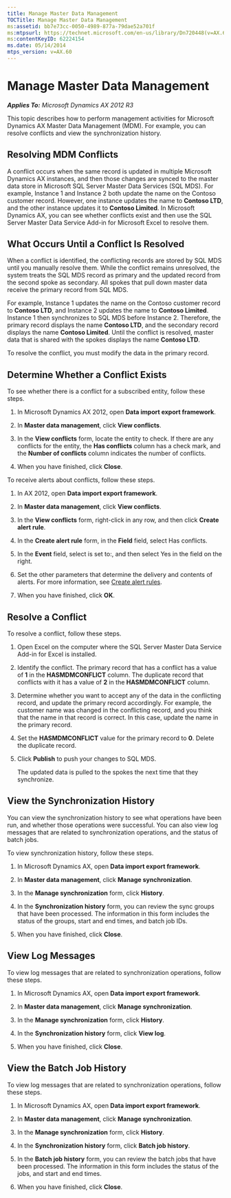 ```yaml
---
title: Manage Master Data Management
TOCTitle: Manage Master Data Management
ms:assetid: bb7e73cc-0050-4989-877a-79dae52a701f
ms:mtpsurl: https://technet.microsoft.com/en-us/library/Dn720448(v=AX.60)
ms:contentKeyID: 62224154
ms.date: 05/14/2014
mtps_version: v=AX.60
---
```


# Manage Master Data Management 


_**Applies To:** Microsoft Dynamics AX 2012 R3_

This topic describes how to perform management activities for Microsoft Dynamics AX Master Data Management (MDM). For example, you can resolve conflicts and view the synchronization history.

## Resolving MDM Conflicts

A conflict occurs when the same record is updated in multiple Microsoft Dynamics AX instances, and then those changes are synced to the master data store in Microsoft SQL Server Master Data Services (SQL MDS). For example, Instance 1 and Instance 2 both update the name on the Contoso customer record. However, one instance updates the name to **Contoso LTD**, and the other instance updates it to **Contoso Limited**. In Microsoft Dynamics AX, you can see whether conflicts exist and then use the SQL Server Master Data Service Add-in for Microsoft Excel to resolve them.

## What Occurs Until a Conflict Is Resolved

When a conflict is identified, the conflicting records are stored by SQL MDS until you manually resolve them. While the conflict remains unresolved, the system treats the SQL MDS record as primary and the updated record from the second spoke as secondary. All spokes that pull down master data receive the primary record from SQL MDS.

For example, Instance 1 updates the name on the Contoso customer record to **Contoso LTD**, and Instance 2 updates the name to **Contoso Limited**. Instance 1 then synchronizes to SQL MDS before Instance 2. Therefore, the primary record displays the name **Contoso LTD**, and the secondary record displays the name **Contoso Limited**. Until the conflict is resolved, master data that is shared with the spokes displays the name **Contoso LTD**.

To resolve the conflict, you must modify the data in the primary record.

## Determine Whether a Conflict Exists

To see whether there is a conflict for a subscribed entity, follow these steps.

1.  In Microsoft Dynamics AX 2012, open **Data import export framework**.

2.  In **Master data management**, click **View conflicts**.

3.  In the **View conflicts** form, locate the entity to check. If there are any conflicts for the entity, the **Has conflicts** column has a check mark, and the **Number of conflicts** column indicates the number of conflicts.

4.  When you have finished, click **Close**.

To receive alerts about conflicts, follow these steps.

1.  In AX 2012, open **Data import export framework**.

2.  In **Master data management**, click **View conflicts**.

3.  In the **View conflicts** form, right-click in any row, and then click **Create alert rule**.

4.  In the **Create alert rule** form, in the **Field** field, select Has conflicts.

5.  In the **Event** field, select is set to:, and then select Yes in the field on the right.

6.  Set the other parameters that determine the delivery and contents of alerts. For more information, see [Create alert rules](create-alert-rules.md).

7.  When you have finished, click **OK**.

## Resolve a Conflict

To resolve a conflict, follow these steps.

1.  Open Excel on the computer where the SQL Server Master Data Service Add-in for Excel is installed.

2.  Identify the conflict. The primary record that has a conflict has a value of **1** in the **HASMDMCONFLICT** column. The duplicate record that conflicts with it has a value of **2** in the **HASMDMCONFLICT** column.

3.  Determine whether you want to accept any of the data in the conflicting record, and update the primary record accordingly. For example, the customer name was changed in the conflicting record, and you think that the name in that record is correct. In this case, update the name in the primary record.

4.  Set the **HASMDMCONFLICT** value for the primary record to **0**. Delete the duplicate record.

5.  Click **Publish** to push your changes to SQL MDS.
    
    The updated data is pulled to the spokes the next time that they synchronize.

## View the Synchronization History

You can view the synchronization history to see what operations have been run, and whether those operations were successful. You can also view log messages that are related to synchronization operations, and the status of batch jobs.

To view synchronization history, follow these steps.

1.  In Microsoft Dynamics AX, open **Data import export framework**.

2.  In **Master data management**, click **Manage synchronization**.

3.  In the **Manage synchronization** form, click **History**.

4.  In the **Synchronization history** form, you can review the sync groups that have been processed. The information in this form includes the status of the groups, start and end times, and batch job IDs.

5.  When you have finished, click **Close**.

## View Log Messages

To view log messages that are related to synchronization operations, follow these steps.

1.  In Microsoft Dynamics AX, open **Data import export framework**.

2.  In **Master data management**, click **Manage synchronization**.

3.  In the **Manage synchronization** form, click **History**.

4.  In the **Synchronization history** form, click **View log**.

5.  When you have finished, click **Close**.

## View the Batch Job History

To view log messages that are related to synchronization operations, follow these steps.

1.  In Microsoft Dynamics AX, open **Data import export framework**.

2.  In **Master data management**, click **Manage synchronization**.

3.  In the **Manage synchronization** form, click **History**.

4.  In the **Synchronization history** form, click **Batch job history**.

5.  In the **Batch job history** form, you can review the batch jobs that have been processed. The information in this form includes the status of the jobs, and start and end times.

6.  When you have finished, click **Close**.

  


